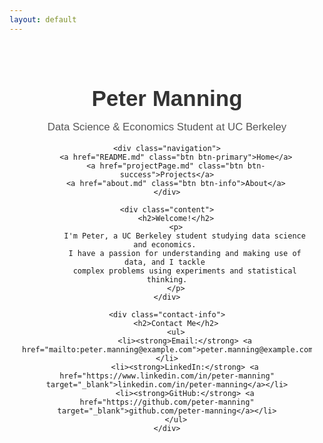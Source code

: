 ```yaml
---
layout: default
---
```


<div class="landing-page">
    <div class="header">
        <h1>Peter Manning</h1>
        <p>Data Science & Economics Student at UC Berkeley</p>
    </div>

    <div class="navigation">
        <a href="README.md" class="btn btn-primary">Home</a>
        <a href="projectPage.md" class="btn btn-success">Projects</a>
        <a href="about.md" class="btn btn-info">About</a>
    </div>

    <div class="content">
        <h2>Welcome!</h2>
        <p>
            I'm Peter, a UC Berkeley student studying data science and economics. 
            I have a passion for understanding and making use of data, and I tackle 
            complex problems using experiments and statistical thinking.
        </p>
    </div>

    <div class="contact-info">
        <h2>Contact Me</h2>
        <ul>
            <li><strong>Email:</strong> <a href="mailto:peter.manning@example.com">peter.manning@example.com</a></li>
            <li><strong>LinkedIn:</strong> <a href="https://www.linkedin.com/in/peter-manning" target="_blank">linkedin.com/in/peter-manning</a></li>
            <li><strong>GitHub:</strong> <a href="https://github.com/peter-manning" target="_blank">github.com/peter-manning</a></li>
        </ul>
    </div>
</div>

<style>
.landing-page {
    font-family: Arial, sans-serif;
    max-width: 800px;
    margin: 0 auto;
    padding: 20px;
    text-align: center;
}

.header h1 {
    font-size: 2.5em;
    margin-bottom: 10px;
    color: #333;
}

.header p {
    font-size: 1.2em;
    color: #555;
}

.navigation {
    margin: 20px 0;
}

.btn {
    display: inline-block;
    padding: 10px 20px;
    margin: 5px;
    border-radius: 5px;
    text-decoration: none;
    color: white;
    font-weight: bold;
    transition: background-color 0.3s ease;
}

.btn-primary { background-color: #007bff; }
.btn-primary:hover { background-color: #0056b3; }

.btn-success { background-color: #28a745; }
.btn-success:hover { background-color: #1e7e34; }

.btn-info { background-color: #17a2b8; }
.btn-info:hover { background-color: #117a8b; }

.content {
    margin-top: 20px;
    text-align: left;
    line-height: 1.6;
}

.contact-info {
    margin-top: 30px;
    text-align: left;
    background-color: #f9f9f9;
    padding: 20px;
    border-radius: 10px;
}

.contact-info h2 {
    font-size: 1.8em;
    margin-bottom: 15px;
    color: #333;
}

.contact-info ul {
    list-style-type: none;
    padding: 0;
}

.contact-info li {
    margin: 10px 0;
    font-size: 1.1em;
}

.contact-info a {
    color: #007bff;
    text-decoration: none;
}

.contact-info a:hover {
    text-decoration: underline;
}
</style>
